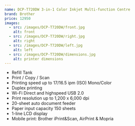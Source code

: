 ```yaml
---
name: DCP-T720DW 3-in-1 Color Inkjet Multi-function Centre
brand: Brother
price: 12950
images:
  - src: /images/DCP-T720DW/front.jpg
    alt: front
  - src: /images/DCP-T720DW/right.jpg
    alt: right
  - src: /images/DCP-T720DW/left.jpg
    alt: left
  - src: /images/DCP-T720DW/dimensions.jpg
    alt: printer dimensions
---
```


* Refill Tank
* Print / Copy / Scan
* Printing speed up to 17/16.5 ipm (ISO) Mono/Color
* Duplex printing
* Wi-Fi Direct and highspeed USB 2.0
* Print resolution up to 1,200 x 6,000 dpi
* 20-sheet auto document feeder
* Paper input capacity 150 sheets
* 1-line LCD display
* Mobile print: Brother iPrint\&Scan, AirPrint & Mopria
